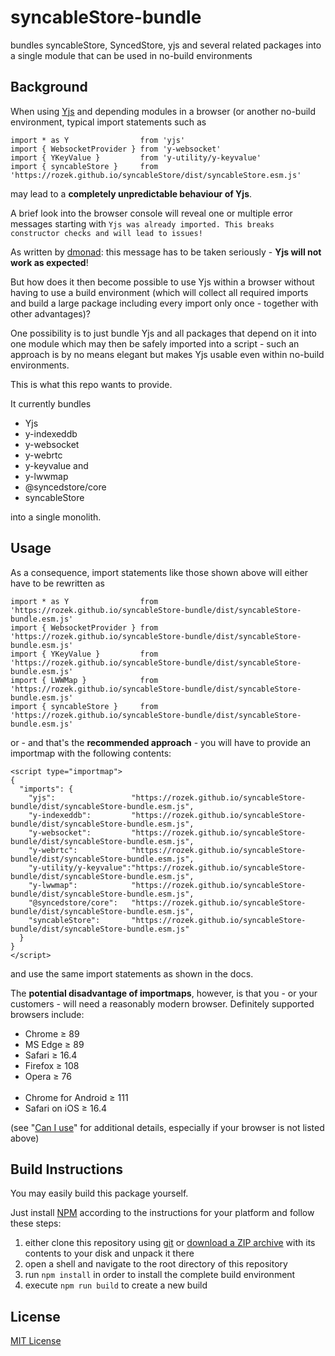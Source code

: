 # syncableStore-bundle #

bundles syncableStore, SyncedStore, yjs and several related packages into a single module that can be used in no-build environments

## Background ##

When using [Yjs](https://github.com/yjs/yjs) and depending modules in a browser (or another no-build environment, typical import statements such as

```
import * as Y                from 'yjs'
import { WebsocketProvider } from 'y-websocket'
import { YKeyValue }         from 'y-utility/y-keyvalue'
import { syncableStore }     from 'https://rozek.github.io/syncableStore/dist/syncableStore.esm.js'
```

may lead to a **completely unpredictable behaviour of Yjs**.

A brief look into the browser console will reveal one or multiple error messages starting with `Yjs was already imported. This breaks constructor checks and will lead to issues!`

As written by [dmonad](https://github.com/dmonad): this message has to be taken seriously - **Yjs will not work as expected**!

But how does it then become possible to use Yjs within a browser without having to use a build environment (which will collect all required imports and build a large package including every import only once - together with other advantages)?

One possibility is to just bundle Yjs and all packages that depend on it into one module which may then be safely imported into a script - such an approach is by no means elegant but makes Yjs usable even within no-build environments.

This is what this repo wants to provide.

It currently bundles

* Yjs
* y-indexeddb
* y-websocket
* y-webrtc
* y-keyvalue and
* y-lwwmap
* @syncedstore/core
* syncableStore

into a single monolith.

## Usage ##

As a consequence, import statements like those shown above will either have to be rewritten as

```
import * as Y                from 'https://rozek.github.io/syncableStore-bundle/dist/syncableStore-bundle.esm.js'
import { WebsocketProvider } from 'https://rozek.github.io/syncableStore-bundle/dist/syncableStore-bundle.esm.js'
import { YKeyValue }         from 'https://rozek.github.io/syncableStore-bundle/dist/syncableStore-bundle.esm.js'
import { LWWMap }            from 'https://rozek.github.io/syncableStore-bundle/dist/syncableStore-bundle.esm.js'
import { syncableStore }     from 'https://rozek.github.io/syncableStore-bundle/dist/syncableStore-bundle.esm.js'
```

or - and that's the **recommended approach** - you will have to provide an importmap with the following contents:

```
<script type="importmap">
{
  "imports": {
    "yjs":                 "https://rozek.github.io/syncableStore-bundle/dist/syncableStore-bundle.esm.js",
    "y-indexeddb":         "https://rozek.github.io/syncableStore-bundle/dist/syncableStore-bundle.esm.js",
    "y-websocket":         "https://rozek.github.io/syncableStore-bundle/dist/syncableStore-bundle.esm.js",
    "y-webrtc":            "https://rozek.github.io/syncableStore-bundle/dist/syncableStore-bundle.esm.js",
    "y-utility/y-keyvalue":"https://rozek.github.io/syncableStore-bundle/dist/syncableStore-bundle.esm.js",
    "y-lwwmap":            "https://rozek.github.io/syncableStore-bundle/dist/syncableStore-bundle.esm.js",
    "@syncedstore/core":   "https://rozek.github.io/syncableStore-bundle/dist/syncableStore-bundle.esm.js",
    "syncableStore":       "https://rozek.github.io/syncableStore-bundle/dist/syncableStore-bundle.esm.js"
  }
}
</script>
```

and use the same import statements as shown in the docs.

The **potential disadvantage of importmaps**, however, is that you - or your customers - will need a reasonably modern browser. Definitely supported browsers include:

* Chrome ≥ 89
* MS Edge ≥ 89
* Safari ≥ 16.4
* Firefox ≥ 108
* Opera ≥ 76
<br>&nbsp;<br>
* Chrome for Android ≥ 111
* Safari on iOS ≥ 16.4

(see "[Can I use](https://caniuse.com/import-maps)" for additional details, especially if your browser is not listed above)


## Build Instructions ##

You may easily build this package yourself.

Just install [NPM](https://docs.npmjs.com/) according to the instructions for your platform and follow these steps:

1. either clone this repository using [git](https://git-scm.com/) or [download a ZIP archive](https://github.com/rozek/syncableStore-bundle/archive/refs/heads/main.zip) with its contents to your disk and unpack it there 
2. open a shell and navigate to the root directory of this repository
3. run `npm install` in order to install the complete build environment
4. execute `npm run build` to create a new build

## License ##

[MIT License](LICENSE.md)

